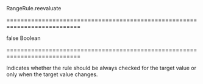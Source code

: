 <!--id-->RangeRule.reevaluate<!--/id-->
===========================================================================
<!--default-->false<!--/default-->
<!--type-->Boolean<!--/type-->
===========================================================================

<!--shortDescription-->
Indicates whether the rule should be always checked for the target value or only when the target value changes.
<!--/shortDescription-->

<!--fullDescription-->

<!--/fullDescription-->